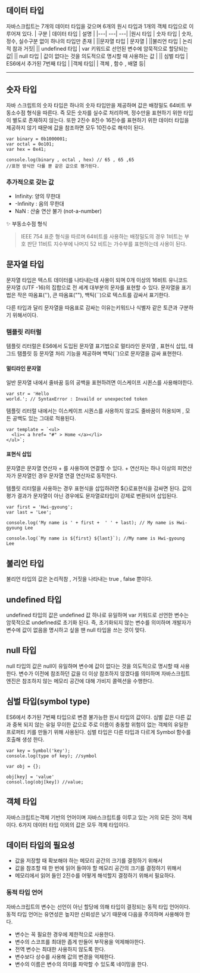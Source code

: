 ## 데이터 타입
 자바스크립트는 7개의 데이터 타입을 갖으며 6개의 원시 타입과 1개의 객체 타입으로 이루어져 있다.
| 구분 | 데이터 타입 | 설명 |
|---| ---| ---|
|원시 타입 | 숫자 타입 | 숫자, 정수, 실수구분 없이 하나의 타입만 존재 |
||문자열 타입 | 문자열 |
||불리언 타입 | 논리적 참과 거짓|
|| undefined 타입 | var 키워드로 선언된 변수에 암묵적으로 할당되는 값|
|| null 타입 | 값이 없다는 것을 의도적으로 명시할 때 사용하는 값 |
|| 심벌 타입 | ES6에서 추가된 7번째 타입 |
|객체 타입| | 객체 , 함수 , 배열 등|  

- - -

## 숫자 타입
자바 스크립트의 숫자 타입은 하나의 숫자 타입만을 제공하며 값은 배정밀도 64비트 부동소수점 형식을 따른다.
즉 모든 숫자를 실수로 처리하며, 정수만을 표현하기 위한 타입이 별도로 존재하지 않는다.
또한 2진수 8진수 16진수를 표현하기 위한 데이터 타입을 제공하지 않기 때문에 값을 참조하면 모두 10진수로 해석이 된다.

```
var binary = 0b1000001;
var octal = 0o101;
var hex = 0x41;

console.log(binary , octal , hex) // 65 , 65 ,65
//표현 방식만 다를 뿐 같은 값으로 평가된다.
```
### 추가적으로 갖는 값

- Infinity: 양의 무한대
-  -Infinity : 음의 무한대
-  NaN : 산술 연산 불가 (not-a-number)

  
✨ 부동소수점 형식
> IEEE 754 표준 형식을 따르며 64비트를 사용하는 배정밀도의 경우 1비트는 부호 판단 11비트 지수부에 나머지 52 비트는 가수부를 표현하는데 사용이 된다.

## 문자열 타입
문자열 타입은 텍스트 데이터를 나타내는데 사용이 되며 0개 이상의 16비트 유니코드 문자열 (UTF -16)의 집합으로 전 세계 대부분의 문자를 표현할 수 있다.
문자열을 표기법은 작은 따옴표(''), 큰 따옴표(""), 백틱(``)으로 텍스트를 감싸서 표기한다.

다른 타입과 달리 문자열을 따옴표로 감싸는 이유는키워드나 식별자 같은 토큰과 구분하기 위해서이다.

### 템플릿 리터럴
 템플릿 리터럴은 ES6에서 도입된 문자열 표기법으로 멀티라인 문자열 , 표현식 삽입, 태그드 탬플릿 등 문자열 처리 기능을 제공하며
 백틱(``)으로 문자열을 감싸 표현한다.

#### 멀티라인 문자열
일반 문자열 내에서 줄바꿈 등의 공백을 표현하려면 이스케이프 시퀸스를 사용해야한다.
```
var str = 'Hello
world.'; // SyntaxError : Invaild or unexpected token
```
템플릿 리터럴 내에서는 이스케이프 시퀀스를 사용하지 않고도 줄바꿈이 허용되며 , 모든 공백도 있는 그대로 적용된다.
```
var template = `<ul>
  <li>< a href= "#" > Home </a></li>
</ul>`;
```

#### 표현식 삽입
문자열은 문자열 연산자 + 를 사용하여 연결할 수 있다. + 연산자는 하나 이상의 피연산자가 문자열인 경우 문자열 연결 연산자로 동작한다.

템플릿 리터럴을 사용하는 경우 표현식을 삽입하려면 ${}로표현식을 감싸면 된다.
값의 평가 결과가 문자열이 아닌 경우에도 문자열로타입이 강제로 변환되어 삽입된다. 
```
var first = 'Hwi-gyoung';
var last = 'Lee';

console.log('My name is ' + first +  ' ' + last); // My name is Hwi-gyoung Lee

console.log(`My name is ${first} ${last}`); //My name is Hwi-gyoung Lee
```

## 불리언 타입
불리언 타입의 값은 논리적참 , 거짓을 나타내는 true , false 뿐이다.

## undefined 타입
undefined 타입의 값은 undefined 값 하나로 유일하며 var 키워드로 선언한 변수는 암묵적으로 undefined로 초기화 된다.
즉, 초기화되지 않는 변수를 의미하며 개발자가 변수에 값이 없음을 명시하고 싶을 땐 null 타입을 쓰는 것이 맞다.

##  null 타입
null 타입의 값은 null이 유일하며  변수에 값이 없다는 것을 의도적으로 명시할 때 사용한다.
변수가 이전에 참조하던 값을 더 이상 참조하지 않겠다를 의미하며 자바스크립트 엔진은 참조하지 않는 메모리 공간에 대해 가비지 콜렉션을 수행한다.

## 심벌 타입(symbol type)
ES6에서 추가된 7번째 타입으로 변경 불가능한 원시 타입의 값이다. 심벌 값은 다른 값과 중복 되지 않는 유일 무이한 값으로 주로 이름이 충동할 위험이 없는 객체의 유일한
프로퍼티 키를 만들기 위해 사용된다. 
심벌 타입은 다른 타입과 다르게 Symbol 함수를 호출해 생성 한다.

```
var key = Symbol('key');
console.log(type of key); //symbol

var obj = {};

obj[key] = 'value'
consol.log(obj[key]) //value;
```
## 객체 타입
자바스크립트는객체 기반의 언어이며 자바스크립트를 이루고 있는 거의 모든 것이 객체이다. 6가지 데이터 타입 이외의 값은 모두 객체 타입이다.

## 데이터 타입의 필요성
- 값을 저장할 때 확보해야 하는 메모리 공간의 크기를 결정하기 위해서
- 값을 참조할 때 한 번에 읽어 들여야 할 메모리 공간의 크기를 결정하기 위해서
- 메모리에서 읽어 들인 2진수를 어떻게 해석할지 결정하기 위해서  필요하다.


### 동적 타입 언어
자바스크립트의 변수는 선언이 아닌 할당에 의해 타입이 결정되는 동적 타입 언어이다.
동적 타입 언어는 유연성은 높지만 신뢰성은 낮기 때문에 다음을 주의하며 사용해야 한다.

- 변수는 꼭 필요한 경우에 제한적으로 사용한다.
- 변수의 스코프를 최대한 좁게 만들어 부작용을 억제해야한다.
- 전역 변수는 최대한 사용하지 않도록 한다.
- 변수보다 상수를 사용해 값의 변경을 억제한다.
- 변수의 이름은 변수의 의미를 파악할 수 있도록 네이밍을 한다.
  

